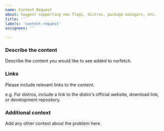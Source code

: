 ```yaml
---
name: Content Request
about: Suggest supporting new flags, distros, package managers, etc.
title: ''
labels: 'content-request'
assignees: ''

---
```


### Describe the content
Describe the content you would like to see added to norfetch.

### Links
Please include relevant links to the content.

e.g. For distros, include a link to the distro's official website, download link, or development repository.

### Additional context
Add any other context about the problem here.

